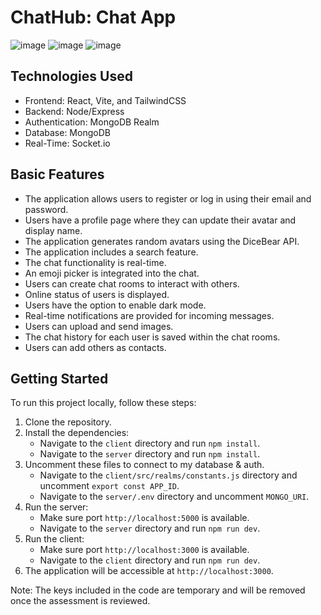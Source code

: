 # ChatHub: Chat App

![image](https://github.com/aubreymaemulawan/chathub-chat-app/assets/79576768/8646b17b-f87c-4e5f-83e3-d86ec53fd65f)
![image](https://github.com/aubreymaemulawan/chathub-chat-app/assets/79576768/927abfc4-572a-495f-abc5-045bf3f18f13)
![image](https://github.com/aubreymaemulawan/chathub-chat-app/assets/79576768/e3889193-92b6-4687-9887-1d8dee71fc7f)

## Technologies Used

- Frontend: React, Vite, and TailwindCSS
- Backend: Node/Express
- Authentication: MongoDB Realm
- Database: MongoDB
- Real-Time: Socket.io

## Basic Features

- The application allows users to register or log in using their email and password.
- Users have a profile page where they can update their avatar and display name.
- The application generates random avatars using the DiceBear API.
- The application includes a search feature.
- The chat functionality is real-time.
- An emoji picker is integrated into the chat.
- Users can create chat rooms to interact with others.
- Online status of users is displayed.
- Users have the option to enable dark mode.
- Real-time notifications are provided for incoming messages.
- Users can upload and send images.
- The chat history for each user is saved within the chat rooms.
- Users can add others as contacts.

## Getting Started

To run this project locally, follow these steps:

1. Clone the repository.
2. Install the dependencies:
   - Navigate to the `client` directory and run `npm install`.
   - Navigate to the `server` directory and run `npm install`.
3. Uncomment these files to connect to my database & auth.
   - Navigate to the `client/src/realms/constants.js` directory and uncomment `export const APP_ID`.
   - Navigate to the `server/.env` directory and uncomment `MONGO_URI`.
4. Run the server:
   - Make sure port `http://localhost:5000` is available.
   - Navigate to the `server` directory and run `npm run dev`.
5. Run the client:
   - Make sure port `http://localhost:3000` is available.
   - Navigate to the `client` directory and run `npm run dev`.
6. The application will be accessible at `http://localhost:3000`.

Note: The keys included in the code are temporary and will be removed once the assessment is reviewed.
